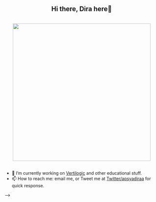 <h2 align="center">Hi there, Dira here👋</h2>

<p align="center">
  <br><img src="https://github.com/punitkmryh/punitkmryh/blob/master/Developer.gif" width="450px"><br><br>
</p>

- 🔭 I’m currently working on [Vertilogic](https://vertilogic.com) and other educational stuff.
- 📫 How to reach me: email me, or Tweet me at [Twitter/apsyadiraa](https://twitter.com/apsyadiraa) for quick response.

-->
